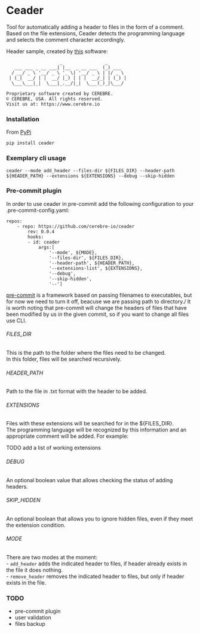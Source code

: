 # Ceader

Tool for automatically adding a header to files in the form of a comment.\
Based on the file extensions, Ceader detects the programming language and selects the comment character accordingly.

Header sample, created by [this](https://patorjk.com/software/taag/#p=display&f=Graffiti&t=Type%20Something%20) software:


```
                    _                _
   ___ ___ _ __ ___| |__  _ __ ___  (_) ___
  / __/ _ \ '__/ _ \ '_ \| '__/ _ \ | |/ _ \
 | (_|  __/ | |  __/ |_) | | |  __/_| | (_) |
  \___\___|_|  \___|_.__/|_|  \___(_)_|\___/

Proprietary software created by CEREBRE.
© CEREBRE, USA. All rights reserved.
Visit us at: https://www.cerebre.io
```



### Installation
From [PyPi](https://pypi.org/project/ceader/)
```
pip install ceader
```
### Exemplary cli usage
```
ceader --mode add_header --files-dir ${FILES_DIR} --header-path ${HEADER_PATH} --extensions ${EXTENSIONS} --debug --skip-hidden
```

### Pre-commit plugin
In order to use ceader in pre-commit add the following configuration to your .pre-commit-config.yaml:
```
repos:
    - repo: https://github.com/cerebre-io/ceader
        rev: 0.0.4
        hooks:
        - id: ceader
            args:[
                '--mode', ${MODE},
                '--files-dir', ${FILES_DIR},
                '--header-path', ${HEADER_PATH},
                '--extensions-list', ${EXTENSIONS},
                '--debug',
                '--skip-hidden',
                '--']
```
[pre-commit](https://pre-commit.com/) is a framework based on passing filenames to executables, but for now we need to turn it off, beacuse we are passing path to directory./
It is worth noting that pre-commit will change the headers of files that have been modified by us in the given commit, so if you want to change all files use CLI.

###### FILES_DIR
This is the path to the folder where the files need to be changed.\
In this folder, files will be searched recursively.

###### HEADER_PATH
Path to the file in .txt format with the header to be added.

###### EXTENSIONS
Files with these extensions will be searched for in the ${FILES_DIR}. \
The programming language will be recognized by this information and an appropriate comment will be added. For example:

TODO add a list of working extensions

###### DEBUG
An optional boolean value that allows checking the status of adding headers.

###### SKIP_HIDDEN
An optional boolean that allows you to ignore hidden files, even if they meet the extension condition.


###### MODE

There are two modes at the moment:\
    - ```add_header``` adds the indicated header to files, if header already exists in the file it does nothing.\
    - ```remove_header``` removes the indicated header to files, but only if header exists in the file.




### TODO

- pre-commit plugin
- user validation
- files backup
